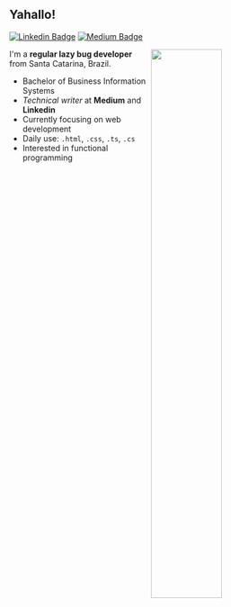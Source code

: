 ## Yahallo!

[![Linkedin Badge](https://img.shields.io/badge/-linkedin-blue?style=flat-circle&logo=Linkedin&logoColor=white&link=https://www.linkedin.com/in/ghiorzi/)](https://www.linkedin.com/in/ghiorzi/) [![Medium Badge](https://img.shields.io/badge/-medium-black?style=flat-circle&logo=Medium&logoColor=white&link=https://medium.com/@ghiorzi)](https://medium.com/@ghiorzi)

<img align="right" width="50%" src="https://github-readme-stats.vercel.app/api?username=ghiorzi&count_private=true&theme=dracula" />
 
I'm a **regular lazy bug developer** from Santa Catarina, Brazil.

- Bachelor of Business Information Systems
- _Technical writer_ at **Medium** and **Linkedin**
- Currently focusing on web development
- Daily use: <code>.html</code>, <code>.css</code>, <code>.ts</code>, <code>.cs</code>
- Interested in functional programming
